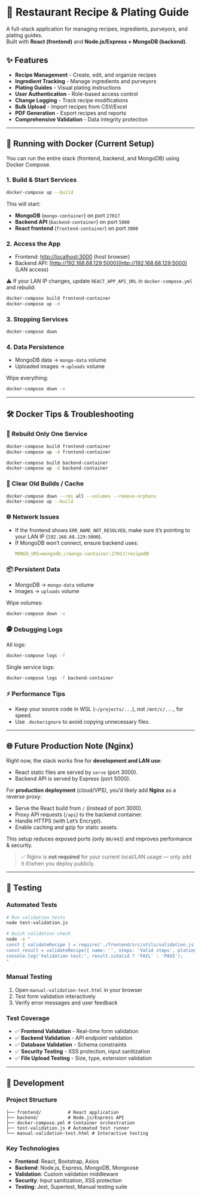 # 🍴 Restaurant Recipe & Plating Guide

A full-stack application for managing recipes, ingredients, purveyors, and plating guides.  
Built with **React (frontend)** and **Node.js/Express + MongoDB (backend)**.

## ✨ Features

- **Recipe Management** - Create, edit, and organize recipes
- **Ingredient Tracking** - Manage ingredients and purveyors
- **Plating Guides** - Visual plating instructions
- **User Authentication** - Role-based access control
- **Change Logging** - Track recipe modifications
- **Bulk Upload** - Import recipes from CSV/Excel
- **PDF Generation** - Export recipes and reports
- **Comprehensive Validation** - Data integrity protection

---

## 🐳 Running with Docker (Current Setup)

You can run the entire stack (frontend, backend, and MongoDB) using Docker Compose.

### 1. Build & Start Services
```bash
docker-compose up --build
```

This will start:
- **MongoDB** (`mongo-container`) on port `27017`
- **Backend API** (`backend-container`) on port `5000`
- **React frontend** (`frontend-container`) on port `3000`

### 2. Access the App
- Frontend: [http://localhost:3000](http://localhost:3000) (host browser)
- Backend API: [http://192.168.68.129:5000](http://192.168.68.129:5000) (LAN access)

⚠️ If your LAN IP changes, update `REACT_APP_API_URL` in `docker-compose.yml` and rebuild:
```bash
docker-compose build frontend-container
docker-compose up -d
```

### 3. Stopping Services
```bash
docker-compose down
```

### 4. Data Persistence
- MongoDB data → `mongo-data` volume
- Uploaded images → `uploads` volume

Wipe everything:
```bash
docker-compose down -v
```

---

## 🛠 Docker Tips & Troubleshooting

### 🔄 Rebuild Only One Service
```bash
docker-compose build frontend-container
docker-compose up -d frontend-container
```

```bash
docker-compose build backend-container
docker-compose up -d backend-container
```

### 🧹 Clear Old Builds / Cache
```bash
docker-compose down --rmi all --volumes --remove-orphans
docker-compose up --build
```

### 🌐 Network Issues
- If the frontend shows `ERR_NAME_NOT_RESOLVED`, make sure it’s pointing to your LAN IP (`192.168.68.129:5000`).
- If MongoDB won’t connect, ensure backend uses:
  ```yaml
  MONGO_URI=mongodb://mongo-container:27017/recipeDB
  ```

### 📦 Persistent Data
- MongoDB → `mongo-data` volume
- Images → `uploads` volume

Wipe volumes:
```bash
docker-compose down -v
```

### 🕵️ Debugging Logs
All logs:
```bash
docker-compose logs -f
```
Single service logs:
```bash
docker-compose logs -f backend-container
```

### ⚡ Performance Tips
- Keep your source code in WSL (`~/projects/...`), not `/mnt/c/...`, for speed.
- Use `.dockerignore` to avoid copying unnecessary files.

---

## 🌐 Future Production Note (Nginx)

Right now, the stack works fine for **development and LAN use**:
- React static files are served by `serve` (port 3000).
- Backend API is served by Express (port 5000).

For **production deployment** (cloud/VPS), you’d likely add **Nginx** as a reverse proxy:
- Serve the React build from `/` (instead of port 3000).
- Proxy API requests (`/api`) to the backend container.
- Handle HTTPS (with Let’s Encrypt).
- Enable caching and gzip for static assets.

This setup reduces exposed ports (only `80/443`) and improves performance & security.

> ✅ Nginx is **not required** for your current local/LAN usage — only add it if/when you deploy publicly.

---

## 🧪 Testing

### Automated Tests
```bash
# Run validation tests
node test-validation.js

# Quick validation check
node -e "
const { validateRecipe } = require('./frontend/src/utils/validation.js');
const result = validateRecipe({ name: '', steps: 'Valid steps', platingGuide: 'Valid guide', ingredients: [] });
console.log('Validation test:', result.isValid ? 'FAIL' : 'PASS');
"
```

### Manual Testing
1. Open `manual-validation-test.html` in your browser
2. Test form validation interactively
3. Verify error messages and user feedback

### Test Coverage
- ✅ **Frontend Validation** - Real-time form validation
- ✅ **Backend Validation** - API endpoint validation  
- ✅ **Database Validation** - Schema constraints
- ✅ **Security Testing** - XSS protection, input sanitization
- ✅ **File Upload Testing** - Size, type, extension validation

---

## 🔧 Development

### Project Structure
```
├── frontend/          # React application
├── backend/           # Node.js/Express API
├── docker-compose.yml # Container orchestration
├── test-validation.js # Automated test runner
└── manual-validation-test.html # Interactive testing
```

### Key Technologies
- **Frontend**: React, Bootstrap, Axios
- **Backend**: Node.js, Express, MongoDB, Mongoose
- **Validation**: Custom validation middleware
- **Security**: Input sanitization, XSS protection
- **Testing**: Jest, Supertest, Manual testing suite
